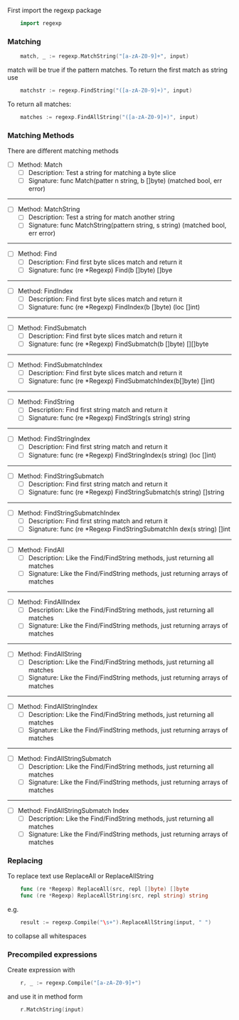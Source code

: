 First import the regexp package
```go
    import regexp
```
### Matching
```go
    match, _ := regexp.MatchString("[a-zA-Z0-9]+", input)
```
match will be true if the pattern matches. To return the first match as
string use
```go
    matchstr := regexp.FindString("([a-zA-Z0-9]+)", input)
```
To return all matches:
```go
    matches := regexp.FindAllString("([a-zA-Z0-9]+)", input)
```
### Matching Methods 

There are different matching methods

- [ ] Method: Match
  - [ ] Description: Test a string for matching a byte slice 
  - [ ] Signature: func Match(patter n string, b []byte) (matched bool, err error)
***
- [ ] Method: MatchString
  - [ ] Description: Test a string for match another string
  - [ ] Signature: func MatchString(pattern string, s string) (matched bool, err error)
***
- [ ] Method: Find
  - [ ] Description: Find first byte slices match and return it
  - [ ] Signature: func (re *Regexp) Find(b []byte) []bye
***
- [ ] Method: FindIndex
  - [ ] Description: Find first byte slices match and return it
  - [ ] Signature: func (re *Regexp) FindIndex(b []byte) (loc []int)
***
- [ ] Method: FindSubmatch
  - [ ] Description: Find first byte slices match and return it
  - [ ] Signature: func (re *Regexp) FindSubmatch(b []byte) [][]byte
***
- [ ] Method: FindSubmatchIndex
  - [ ] Description: Find first byte slices match and return it
  - [ ] Signature: func (re *Regexp) FindSubmatchIndex(b[]byte) []int)
***
- [ ] Method: FindString
  - [ ] Description: Find first string match and return it
  - [ ] Signature: func (re *Regexp) FindString(s string) string
***
- [ ] Method: FindStringIndex
  - [ ] Description: Find first string match and return it
  - [ ] Signature: func (re *Regexp) FindStringIndex(s string) (loc []int)
***
- [ ] Method: FindStringSubmatch
  - [ ] Description: Find first string match and return it
  - [ ] Signature: func (re *Regexp) FindStringSubmatch(s string) []string
***
- [ ] Method: FindStringSubmatchIndex
  - [ ] Description: Find first string match and return it
  - [ ] Signature: func (re *Regexp FindStringSubmatchIn dex(s string) []int
***
- [ ] Method: FindAll
  - [ ] Description: Like the Find/FindString methods, just returning all matches
  - [ ] Signature: Like the Find/FindString methods, just returning arrays of matches
***
- [ ] Method: FindAllIndex
  - [ ] Description: Like the Find/FindString methods, just returning all matches
  - [ ] Signature: Like the Find/FindString methods, just returning arrays of matches
***
- [ ] Method: FindAllString
  - [ ] Description: Like the Find/FindString methods, just returning all matches   
  - [ ] Signature: Like the Find/FindString methods, just returning arrays of matches
***
- [ ] Method: FindAllStringIndex
  - [ ] Description: Like the Find/FindString methods, just returning all matches
  - [ ] Signature: Like the Find/FindString methods, just returning arrays of matches
***
- [ ] Method: FindAllStringSubmatch
  - [ ] Description: Like the Find/FindString methods, just returning all matches
  - [ ] Signature: Like the Find/FindString methods, just returning arrays of matches
***
- [ ] Method: FindAllStringSubmatch Index
  - [ ] Description: Like the Find/FindString methods, just returning all matches
  - [ ] Signature: Like the Find/FindString methods, just returning arrays of matches
  
### Replacing

To replace text use ReplaceAll or ReplaceAllString
```go
    func (re *Regexp) ReplaceAll(src, repl []byte) []byte
    func (re *Regexp) ReplaceAllString(src, repl string) string
```
e.g.
```go
    result := regexp.Compile("\s+").ReplaceAllString(input, " ")
```
to collapse all whitespaces

### Precompiled expressions

Create expression with
```go
    r, _ := regexp.Compile("[a-zA-Z0-9]+")
```
and use it in method form
```go
    r.MatchString(input)
```
